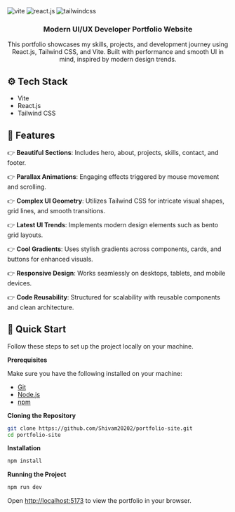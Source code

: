 <div>
  <img src="https://img.shields.io/badge/-Vite-black?style=for-the-badge&logoColor=white&logo=vite&color=646CFF" alt="vite" />
  <img src="https://img.shields.io/badge/-React_JS-black?style=for-the-badge&logoColor=white&logo=react&color=61DAFB" alt="react.js" />
  <img src="https://img.shields.io/badge/-Tailwind_CSS-black?style=for-the-badge&logoColor=white&logo=tailwindcss&color=06B6D4" alt="tailwindcss" />
</div>

<h3 align="center">Modern UI/UX Developer Portfolio Website</h3>

<div align="center">
  This portfolio showcases my skills, projects, and development journey using React.js, Tailwind CSS, and Vite. Built with performance and smooth UI in mind, inspired by modern design trends.
</div>


## <a name="tech-stack">⚙️ Tech Stack</a>

* Vite
* React.js
* Tailwind CSS

## <a name="features">🔋 Features</a>

👉 **Beautiful Sections**: Includes hero, about, projects, skills, contact, and footer.

👉 **Parallax Animations**: Engaging effects triggered by mouse movement and scrolling.

👉 **Complex UI Geometry**: Utilizes Tailwind CSS for intricate visual shapes, grid lines, and smooth transitions.

👉 **Latest UI Trends**: Implements modern design elements such as bento grid layouts.

👉 **Cool Gradients**: Uses stylish gradients across components, cards, and buttons for enhanced visuals.

👉 **Responsive Design**: Works seamlessly on desktops, tablets, and mobile devices.

👉 **Code Reusability**: Structured for scalability with reusable components and clean architecture.

## <a name="quick-start">🤸 Quick Start</a>

Follow these steps to set up the project locally on your machine.

**Prerequisites**

Make sure you have the following installed on your machine:

* [Git](https://git-scm.com/)
* [Node.js](https://nodejs.org/en)
* [npm](https://www.npmjs.com/)

**Cloning the Repository**

```bash
git clone https://github.com/Shivam20202/portfolio-site.git
cd portfolio-site
```

**Installation**

```bash
npm install
```

**Running the Project**

```bash
npm run dev
```

Open [http://localhost:5173](http://localhost:5173) to view the portfolio in your browser.
